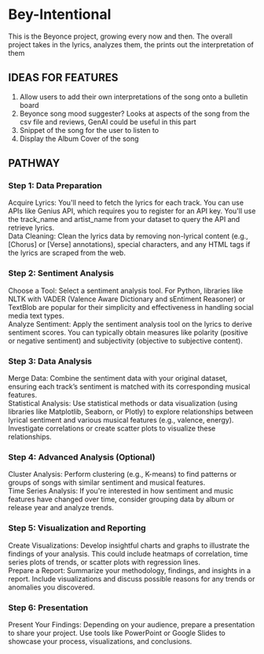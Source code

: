 # Bey-Intentional
This is the Beyonce project, growing every now and then. The overall project takes in the lyrics, analyzes them, the prints out the interpretation of them

## IDEAS FOR FEATURES
1. Allow users to add their own interpretations of the song onto a bulletin board
2. Beyonce song mood suggester? Looks at aspects of the song from the csv file and reviews, GenAI could be useful in this part
3. Snippet of the song for the user to listen to
4. Display the Album Cover of the song

## PATHWAY
### Step 1: Data Preparation
Acquire Lyrics: You'll need to fetch the lyrics for each track. You can use APIs like Genius API, which requires you to register for an API key. You'll use the track_name and artist_name from your dataset to query the API and retrieve lyrics.  
Data Cleaning: Clean the lyrics data by removing non-lyrical content (e.g., [Chorus] or [Verse] annotations), special characters, and any HTML tags if the lyrics are scraped from the web.
### Step 2: Sentiment Analysis
Choose a Tool: Select a sentiment analysis tool. For Python, libraries like NLTK with VADER (Valence Aware Dictionary and sEntiment Reasoner) or TextBlob are popular for their simplicity and effectiveness in handling social media text types.  
Analyze Sentiment: Apply the sentiment analysis tool on the lyrics to derive sentiment scores. You can typically obtain measures like polarity (positive or negative sentiment) and subjectivity (objective to subjective content).
### Step 3: Data Analysis
Merge Data: Combine the sentiment data with your original dataset, ensuring each track’s sentiment is matched with its corresponding musical features.  
Statistical Analysis: Use statistical methods or data visualization (using libraries like Matplotlib, Seaborn, or Plotly) to explore relationships between lyrical sentiment and various musical features (e.g., valence, energy). Investigate correlations or create scatter plots to visualize these relationships.
### Step 4: Advanced Analysis (Optional)
Cluster Analysis: Perform clustering (e.g., K-means) to find patterns or groups of songs with similar sentiment and musical features.  
Time Series Analysis: If you're interested in how sentiment and music features have changed over time, consider grouping data by album or release year and analyze trends.
### Step 5: Visualization and Reporting
Create Visualizations: Develop insightful charts and graphs to illustrate the findings of your analysis. This could include heatmaps of correlation, time series plots of trends, or scatter plots with regression lines.  
Prepare a Report: Summarize your methodology, findings, and insights in a report. Include visualizations and discuss possible reasons for any trends or anomalies you discovered.
### Step 6: Presentation
Present Your Findings: Depending on your audience, prepare a presentation to share your project. Use tools like PowerPoint or Google Slides to showcase your process, visualizations, and conclusions.

